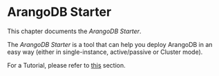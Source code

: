 # ArangoDB Starter

This chapter documents the _ArangoDB Starter_.

The _ArangoDB Starter_ is a tool that can help you deploy ArangoDB in an easy way (either in single-instance, active/passive or Cluster mode).

For a Tutorial, please refer to [this](../../GettingStarted/Starter/README.md) section.

